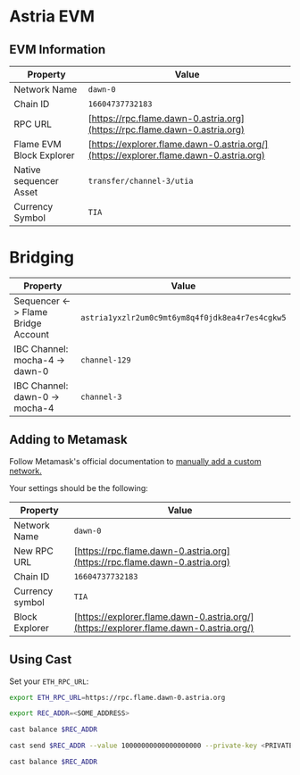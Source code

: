 # Astria EVM

## EVM Information

| Property | Value |
|-----|-----|
| Network Name | `dawn-0` |
| Chain ID | `16604737732183` |
| RPC URL | [https://rpc.flame.dawn-0.astria.org](https://rpc.flame.dawn-0.astria.org) |
| Flame EVM Block Explorer | [https://explorer.flame.dawn-0.astria.org/](https://explorer.flame.dawn-0.astria.org) |
| Native sequencer Asset | `transfer/channel-3/utia` |
| Currency Symbol | `TIA` |

# Bridging

| Property | Value |
|-----|-----|
| Sequencer <-> Flame Bridge Account | `astria1yxzlr2um0c9mt6ym8q4f0jdk8ea4r7es4cgkw5` |
| IBC Channel: mocha-4 -> dawn-0 | `channel-129` |
| IBC Channel: dawn-0 -> mocha-4 | `channel-3` |


## Adding to Metamask

Follow Metamask's official documentation to [manually add a custom network.](https://support.metamask.io/hc/en-us/articles/360043227612-How-to-add-a-custom-network-RPC#h_01G63GGJ83DGDRCS2ZWXM37CV5)

Your settings should be the following:

| Property | Value |
| --- | --- |
| Network Name | `dawn-0` |
| New RPC URL | [https://rpc.flame.dawn-0.astria.org](https://rpc.flame.dawn-0.astria.org) |
| Chain ID | `16604737732183` |
| Currency symbol | `TIA` |
| Block Explorer | [https://explorer.flame.dawn-0.astria.org/](https://explorer.flame.dawn-0.astria.org/) |

## Using Cast

Set your `ETH_RPC_URL`:

```bash
export ETH_RPC_URL=https://rpc.flame.dawn-0.astria.org
```

```bash
export REC_ADDR=<SOME_ADDRESS>
```

```bash
cast balance $REC_ADDR
```

```bash
cast send $REC_ADDR --value 10000000000000000000 --private-key <PRIVATE-KEY>
```

```bash
cast balance $REC_ADDR
```
